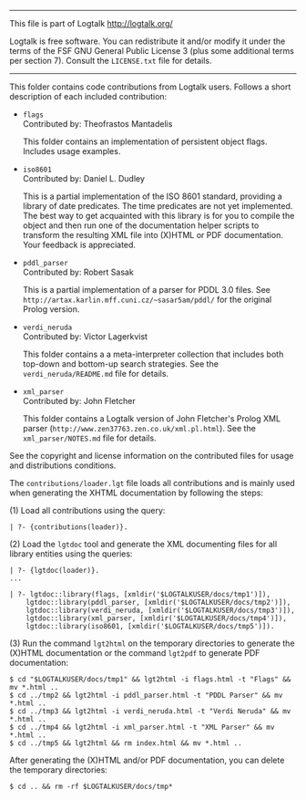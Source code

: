 ________________________________________________________________________

This file is part of Logtalk <http://logtalk.org/>  

Logtalk is free software. You can redistribute it and/or modify it under
the terms of the FSF GNU General Public License 3  (plus some additional
terms per section 7).        Consult the `LICENSE.txt` file for details.
________________________________________________________________________


This folder contains code contributions from Logtalk users. Follows 
a short description of each included contribution:

* `flags`  
	Contributed by: Theofrastos Mantadelis

	This folder contains an implementation of persistent object
	flags. Includes usage examples.

* `iso8601`  
	Contributed by: Daniel L. Dudley

	This is a partial implementation of the ISO 8601 standard, 
	providing a library of date predicates. The time predicates 
	are not yet implemented. The best way to get acquainted with 
	this library is for you to compile the object and then run 
	one of the documentation helper scripts to transform the 
	resulting XML file into (X)HTML or PDF documentation. Your 
	feedback is appreciated.

* `pddl_parser`  
	Contributed by: Robert Sasak

	This is a partial implementation of a parser for PDDL 3.0 files.
	See `http://artax.karlin.mff.cuni.cz/~sasar5am/pddl/` for the
	original Prolog version.

* `verdi_neruda`  
	Contributed by: Victor Lagerkvist

	This folder contains a a meta-interpreter collection that
	includes both top-down and bottom-up search strategies.
	See the `verdi_neruda/README.md` file for details.

* `xml_parser`  
	Contributed by: John Fletcher

	This folder contains a Logtalk version of John Fletcher's 
	Prolog XML parser (`http://www.zen37763.zen.co.uk/xml.pl.html`).
	See the `xml_parser/NOTES.md` file for details.

See the copyright and license information on the contributed files for 
usage and distributions conditions.

The `contributions/loader.lgt` file loads all contributions and is
mainly used when generating the XHTML documentation by following the
steps:

(1) Load all contributions using the query:

	| ?- {contributions(loader)}.

(2) Load the `lgtdoc` tool and generate the XML documenting files for all
library entities using the queries:

	| ?- {lgtdoc(loader)}.
	...

	| ?- lgtdoc::library(flags, [xmldir('$LOGTALKUSER/docs/tmp1')]),
		lgtdoc::library(pddl_parser, [xmldir('$LOGTALKUSER/docs/tmp2')]),
		lgtdoc::library(verdi_neruda, [xmldir('$LOGTALKUSER/docs/tmp3')]),
		lgtdoc::library(xml_parser, [xmldir('$LOGTALKUSER/docs/tmp4')]),
		lgtdoc::library(iso8601, [xmldir('$LOGTALKUSER/docs/tmp5')]).

(3) Run the command `lgt2html` on the temporary directories to generate the
(X)HTML documentation or the command `lgt2pdf` to generate PDF documentation:

	$ cd "$LOGTALKUSER/docs/tmp1" && lgt2html -i flags.html -t "Flags" && mv *.html ..
	$ cd ../tmp2 && lgt2html -i pddl_parser.html -t "PDDL Parser" && mv *.html ..
	$ cd ../tmp3 && lgt2html -i verdi_neruda.html -t "Verdi Neruda" && mv *.html ..
	$ cd ../tmp4 && lgt2html -i xml_parser.html -t "XML Parser" && mv *.html ..
	$ cd ../tmp5 && lgt2html && rm index.html && mv *.html ..

After generating the (X)HTML and/or PDF documentation, you can delete the
temporary directories:

	$ cd .. && rm -rf $LOGTALKUSER/docs/tmp*
